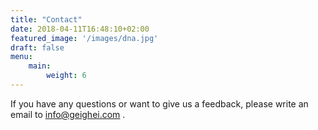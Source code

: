 ```yaml
---
title: "Contact"
date: 2018-04-11T16:48:10+02:00
featured_image: '/images/dna.jpg'
draft: false
menu:
    main:
        weight: 6
---
```


If you have any questions or want to give us a feedback, please write an email to info@geighei.com .